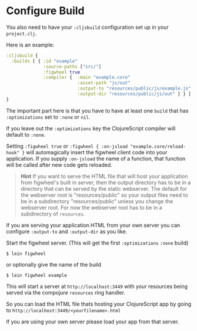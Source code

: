 # Configure Build


You also need to have your `:cljsbuild` configuration set up in your `project.clj`.

Here is an example:

```clojure
:cljsbuild {
  :builds [ { :id "example" 
              :source-paths ["src/"]
              :figwheel true
              :compiler {  :main "example.core"
                           :asset-path "js/out"
                           :output-to "resources/public/js/example.js"
                           :output-dir "resources/public/js/out" } } ]
}
```

The important part here is that you have to have at least one `build` that has `:optimizations` set to `:none` or `nil`.

If you leave out the `:optimizations` key the ClojureScript compiler will default to `:none`.

Setting `:figwheel true` or `:figwheel { :on-jsload "example.core/reload-hook" }` will automagically insert the figwheel client code into your application.  If you supply `:on-jsload` the name of a function, that function will be called after new code gets reloaded.

> **Hint** If you want to serve the HTML file that will host your application from figwheel's built in server, then the output directory has to be in a directory that can be served by the static webserver. The default for the webserver root is "resources/public" so your output files need to be in a subdirectory "resources/public" unless you change the webserver root. For now the webserver root has to be in a subdirectory of `resources`.

If you are serving your application HTML from your own server you can configure `:output-to` and `:output-dir` as you like.

Start the figwheel server. (This will get the first `:optimizations` `:none` build)

    $ lein figwheel

or optionally give the name of the build

    $ lein figwheel example

This will start a server at `http://localhost:3449` with your resources being served via the compojure `resources` ring handler.

So you can load the HTML file thats hosting your ClojureScript app by going to `http://localhost:3449/<yourfilename>.html`

If you are using your own server please load your app from that server.
